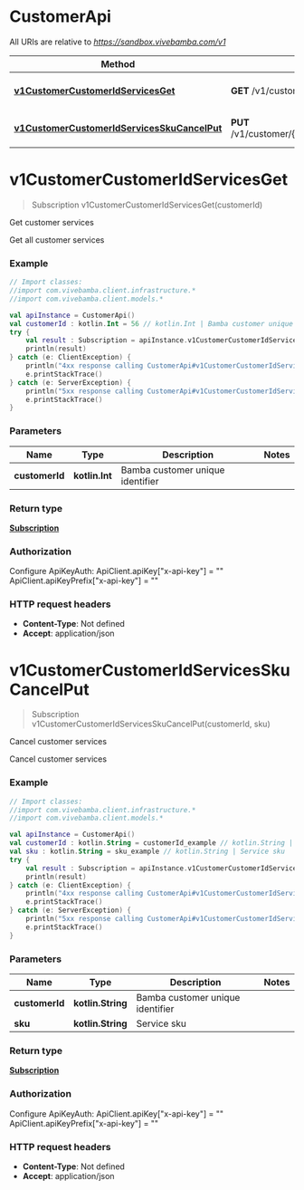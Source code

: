 # CustomerApi

All URIs are relative to *https://sandbox.vivebamba.com/v1*

Method | HTTP request | Description
------------- | ------------- | -------------
[**v1CustomerCustomerIdServicesGet**](CustomerApi.md#v1CustomerCustomerIdServicesGet) | **GET** /v1/customer/{customerId}/services | Get customer services
[**v1CustomerCustomerIdServicesSkuCancelPut**](CustomerApi.md#v1CustomerCustomerIdServicesSkuCancelPut) | **PUT** /v1/customer/{customerId}/services/{sku}/cancel | Cancel customer services


<a name="v1CustomerCustomerIdServicesGet"></a>
# **v1CustomerCustomerIdServicesGet**
> Subscription v1CustomerCustomerIdServicesGet(customerId)

Get customer services

Get all customer services

### Example
```kotlin
// Import classes:
//import com.vivebamba.client.infrastructure.*
//import com.vivebamba.client.models.*

val apiInstance = CustomerApi()
val customerId : kotlin.Int = 56 // kotlin.Int | Bamba customer unique identifier
try {
    val result : Subscription = apiInstance.v1CustomerCustomerIdServicesGet(customerId)
    println(result)
} catch (e: ClientException) {
    println("4xx response calling CustomerApi#v1CustomerCustomerIdServicesGet")
    e.printStackTrace()
} catch (e: ServerException) {
    println("5xx response calling CustomerApi#v1CustomerCustomerIdServicesGet")
    e.printStackTrace()
}
```

### Parameters

Name | Type | Description  | Notes
------------- | ------------- | ------------- | -------------
 **customerId** | **kotlin.Int**| Bamba customer unique identifier |

### Return type

[**Subscription**](Subscription.md)

### Authorization


Configure ApiKeyAuth:
    ApiClient.apiKey["x-api-key"] = ""
    ApiClient.apiKeyPrefix["x-api-key"] = ""

### HTTP request headers

 - **Content-Type**: Not defined
 - **Accept**: application/json

<a name="v1CustomerCustomerIdServicesSkuCancelPut"></a>
# **v1CustomerCustomerIdServicesSkuCancelPut**
> Subscription v1CustomerCustomerIdServicesSkuCancelPut(customerId, sku)

Cancel customer services

Cancel customer services

### Example
```kotlin
// Import classes:
//import com.vivebamba.client.infrastructure.*
//import com.vivebamba.client.models.*

val apiInstance = CustomerApi()
val customerId : kotlin.String = customerId_example // kotlin.String | Bamba customer unique identifier
val sku : kotlin.String = sku_example // kotlin.String | Service sku
try {
    val result : Subscription = apiInstance.v1CustomerCustomerIdServicesSkuCancelPut(customerId, sku)
    println(result)
} catch (e: ClientException) {
    println("4xx response calling CustomerApi#v1CustomerCustomerIdServicesSkuCancelPut")
    e.printStackTrace()
} catch (e: ServerException) {
    println("5xx response calling CustomerApi#v1CustomerCustomerIdServicesSkuCancelPut")
    e.printStackTrace()
}
```

### Parameters

Name | Type | Description  | Notes
------------- | ------------- | ------------- | -------------
 **customerId** | **kotlin.String**| Bamba customer unique identifier |
 **sku** | **kotlin.String**| Service sku |

### Return type

[**Subscription**](Subscription.md)

### Authorization


Configure ApiKeyAuth:
    ApiClient.apiKey["x-api-key"] = ""
    ApiClient.apiKeyPrefix["x-api-key"] = ""

### HTTP request headers

 - **Content-Type**: Not defined
 - **Accept**: application/json

